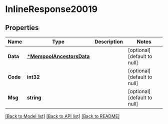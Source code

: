 # InlineResponse20019

## Properties
Name | Type | Description | Notes
------------ | ------------- | ------------- | -------------
**Data** | [***MempoolAncestorsData**](MempoolAncestorsData.md) |  | [optional] [default to null]
**Code** | **int32** |  | [optional] [default to null]
**Msg** | **string** |  | [optional] [default to null]

[[Back to Model list]](../README.md#documentation-for-models) [[Back to API list]](../README.md#documentation-for-api-endpoints) [[Back to README]](../README.md)


